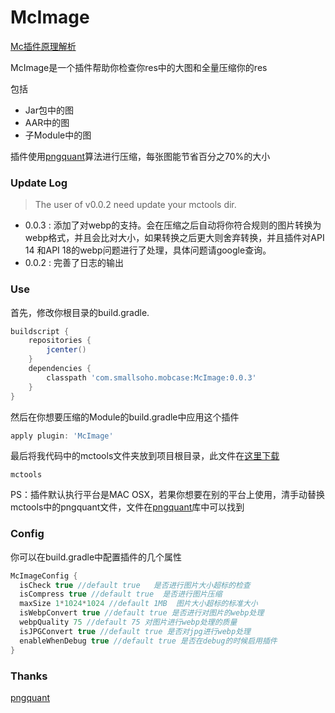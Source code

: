 # McImage

[Mc插件原理解析](http://smallsoho.com/android/2017/04/07/McImage%E6%8F%92%E4%BB%B6%E8%A7%A3%E6%9E%90/)

McImage是一个插件帮助你检查你res中的大图和全量压缩你的res

包括

- Jar包中的图
- AAR中的图
- 子Module中的图

插件使用[pngquant](https://github.com/pornel/pngquant)算法进行压缩，每张图能节省百分之70%的大小

### Update Log

> The user of v0.0.2 need update your mctools dir.

- 0.0.3 : 添加了对webp的支持。会在压缩之后自动将你符合规则的图片转换为webp格式，并且会比对大小，如果转换之后更大则舍弃转换，并且插件对API 14 和API 18的webp问题进行了处理，具体问题请google查询。
- 0.0.2 : 完善了日志的输出

### Use

首先，修改你根目录的build.gradle.

```groovy
buildscript {
    repositories {
        jcenter()
    }
    dependencies {
        classpath 'com.smallsoho.mobcase:McImage:0.0.3'
    }
}
```

然后在你想要压缩的Module的build.gradle中应用这个插件

```groovy
apply plugin: 'McImage'
```

最后将我代码中的mctools文件夹放到项目根目录，此文件在[这里下载](https://github.com/Mobcase/McImage/releases)

```
mctools
```

PS：插件默认执行平台是MAC OSX，若果你想要在别的平台上使用，清手动替换mctools中的pngquant文件，文件在[pngquant](https://github.com/pornel/pngquant)库中可以找到

### Config

你可以在build.gradle中配置插件的几个属性

```groovy
McImageConfig {
  isCheck true //default true   是否进行图片大小超标的检查
  isCompress true //default true  是否进行图片压缩
  maxSize 1*1024*1024 //default 1MB  图片大小超标的标准大小
  isWebpConvert true //default true 是否进行对图片的webp处理
  webpQuality 75 //default 75 对图片进行webp处理的质量
  isJPGConvert true //default true 是否对jpg进行webp处理
  enableWhenDebug true //default true 是否在debug的时候启用插件
}
```

### Thanks

[pngquant](https://github.com/pornel/pngquant)




